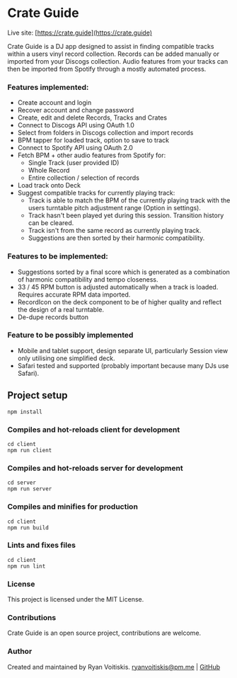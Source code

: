 # Crate Guide

Live site: [https://crate.guide](https://crate.guide)

Crate Guide is a DJ app designed to assist in finding compatible tracks
within a users vinyl record collection. Records can be added manually
or imported from your Discogs collection. Audio features from your tracks
can then be imported from Spotify through a mostly automated process.

### Features implemented:

- Create account and login
- Recover account and change password
- Create, edit and delete Records, Tracks and Crates
- Connect to Discogs API using OAuth 1.0
- Select from folders in Discogs collection and import records
- BPM tapper for loaded track, option to save to track
- Connect to Spotify API using OAuth 2.0
- Fetch BPM + other audio features from Spotify for:
  - Single Track (user provided ID)
  - Whole Record
  - Entire collection / selection of records
- Load track onto Deck
- Suggest compatible tracks for currently playing track:
  - Track is able to match the BPM of the currently playing track with the users turntable pitch adjustment range (Option in settings).
  - Track hasn't been played yet during this session. Transition history can be cleared.
  - Track isn't from the same record as currently playing track.
  - Suggestions are then sorted by their harmonic compatibility.

### Features to be implemented:

- Suggestions sorted by a final score which is generated as a combination of harmonic compatibility and tempo closeness.
- 33 / 45 RPM button is adjusted automatically when a track is loaded. Requires accurate RPM data imported.
- RecordIcon on the deck component to be of higher quality and reflect the design of a real turntable.
- De-dupe records button

### Feature to be possibly implemented

- Mobile and tablet support, design separate UI, particularly Session view only utilising one simplified deck.
- Safari tested and supported (probably important because many DJs use Safari).

## Project setup

```
npm install
```

### Compiles and hot-reloads client for development

```
cd client
npm run client
```

### Compiles and hot-reloads server for development

```
cd server
npm run server
```

### Compiles and minifies for production

```
cd client
npm run build
```

### Lints and fixes files

```
cd client
npm run lint
```

### License

This project is licensed under the MIT License.

### Contributions

Crate Guide is an open source project, contributions are welcome.

### Author

Created and maintained by Ryan Voitiskis.
[ryanvoitiskis@pm.me](mailto:ryanvoitiskis@pm.me) | [GitHub](https://github.com/ryan-voitiskis)
